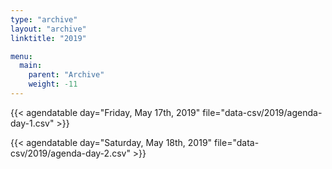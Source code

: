 ```yaml
---
type: "archive"
layout: "archive"
linktitle: "2019"

menu:
  main:
    parent: "Archive"
    weight: -11
---
```


{{< agendatable day="Friday, May 17th, 2019" file="data-csv/2019/agenda-day-1.csv" >}}

{{< agendatable day="Saturday, May 18th, 2019" file="data-csv/2019/agenda-day-2.csv" >}}
